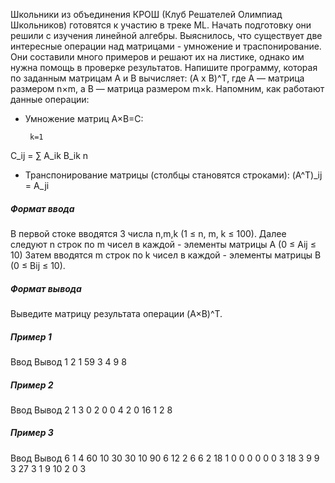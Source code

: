 Школьники из объединения КРОШ (Клуб Решателей Олимпиад Школьников) готовятся к участию в треке ML. Начать подготовку они решили с изучения линейной алгебры. Выяснилось, что существует две интересные операции над матрицами - умножение и траспонирование. Они составили много примеров и решают их на листике, однако им нужна помощь в проверке результатов. Напишите программу, которая по заданным матрицам 
A и B вычисляет:
(A x B)^T,
где A — матрица размером n×m, а B — матрица размером m×k.
Напомним, как работают данные операции:

- Умножение матриц A×B=C:

       k=1
C_ij = ∑ A_ik B_ik
       n
​
- Транспонирование матрицы (столбцы становятся строками):
(A^T)_ij = A_ji

##### Формат ввода
В первой стоке вводятся 3 числа n,m,k (1 ≤ n, m, k ≤ 100).​
Далее следуют n строк по m чисел в каждой - элементы матрицы A (0 ≤ Aij ≤ 10)
Затем вводятся m строк по k чисел в каждой - элементы матрицы B (0 ≤ Bij ≤ 10).

##### Формат вывода
Выведите матрицу результата операции (A×B)^T.

##### Пример 1
Ввод        Вывод
1 2 1       59 
3 4 
9 
8 

##### Пример 2
Ввод        Вывод
2 1 3       0 2 
0           0 4 
2           0 16 
1 2 8 

##### Пример 3
Ввод        Вывод
6 1 4       60 10 30 30 10 90 
6           12 2 6 6 2 18 
1           0 0 0 0 0 0 
3           18 3 9 9 3 27 
3 
1 
9 
10 2 0 3 
